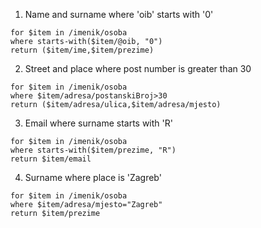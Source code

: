 1. Name and surname where 'oib' starts with '0'
```xquery
for $item in /imenik/osoba
where starts-with($item/@oib, "0")
return ($item/ime,$item/prezime)
```

2. Street and place where post number is greater than 30
```xquery
for $item in /imenik/osoba
where $item/adresa/postanskiBroj>30
return ($item/adresa/ulica,$item/adresa/mjesto)
```

3. Email where surname starts with 'R'
```xquery
for $item in /imenik/osoba
where starts-with($item/prezime, "R")
return $item/email
```


4. Surname where place is 'Zagreb'
```xquery
for $item in /imenik/osoba
where $item/adresa/mjesto="Zagreb"
return $item/prezime
```